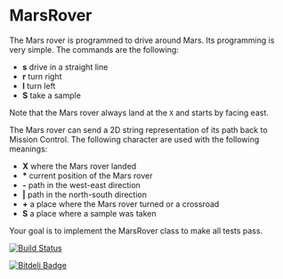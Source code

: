 MarsRover
=========

The Mars rover is programmed to drive around Mars.
Its programming is very simple. The commands are the following:

 * **s** drive in a straight line
 * **r** turn right
 * **l** turn left
 * **S** take a sample

Note that the Mars rover always land at the `X` and starts by facing east.

The Mars rover can send a 2D string representation of its path back to Mission Control. The following character are used with the following meanings:

 * **X** where the Mars rover landed
 * **\*** current position of the Mars rover
 * **-** path in the west-east direction
 * **|** path in the north-south direction
 * **+** a place where the Mars rover turned or a crossroad
 * **S** a place where a sample was taken

Your goal is to implement the MarsRover class to make all tests pass.
 

[![Build Status](https://travis-ci.org/haitelfatmi/marsrover.svg?branch=haitelfatmi)](https://travis-ci.org/haitelfatmi/marsrover)


[![Bitdeli Badge](https://d2weczhvl823v0.cloudfront.net/JavaDojo/marsrover/trend.png)](https://bitdeli.com/free "Bitdeli Badge")

